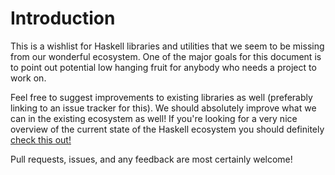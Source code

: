 # Introduction

This is a wishlist for Haskell libraries and utilities that we seem to be missing from our wonderful ecosystem. One of the major goals for this document is to point out potential low hanging fruit for anybody who needs a project to work on.

Feel free to suggest improvements to existing libraries as well (preferably linking to an issue tracker for this). We should absolutely improve what we can in the existing ecosystem as well! If you're looking for a very nice overview of the current state of the Haskell ecosystem you should definitely [check this out!](https://github.com/Gabriel439/post-rfc/blob/master/sotu.md)

Pull requests, issues, and any feedback are most certainly welcome!
